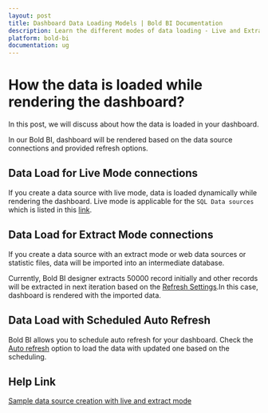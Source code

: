 ```yaml
---
layout: post
title: Dashboard Data Loading Models | Bold BI Documentation
description: Learn the different modes of data loading - Live and Extract, available with Bold BI while rendering the dashboard.
platform: bold-bi
documentation: ug
---
```

# How the data is loaded while rendering the dashboard?
In this post, we will discuss about how the data is loaded in your dashboard.

In our Bold BI, dashboard will be rendered based on the data source connections and provided refresh options.

## Data Load for Live Mode connections
If you create a data source with live mode, data is loaded dynamically while rendering the dashboard. Live mode is applicable for the `SQL Data sources` which is listed in this [link](/embedded-bi/working-with-data-source/data-connectors/).

## Data Load for Extract Mode connections
If you create a data source with an extract mode or web data sources or statistic files, data will be imported into an intermediate database. 

Currently, Bold BI designer extracts 50000 record initially and other records will be extracted in next iteration based on the [Refresh Settings](/embedded-bi/working-with-data-source/data-connectors/sql-data-source/#sql-data-source-refresh-settings).In this case, dashboard is rendered with the imported data.

## Data Load with Scheduled Auto Refresh
Bold BI allows you to schedule auto refresh for your dashboard. Check the [Auto refresh](/embedded-bi/working-with-dashboards/preview-dashboard/refresh-dashboard/) option to load the data with updated one based on the scheduling. 

## Help Link
[Sample data source creation with live and extract mode](/embedded-bi/working-with-data-source/data-connectors/sql-data-source/)
